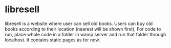# libresell
libresell is a website where user can sell old books. Users can buy old books according to their location (nearest will be shown first),
For code to run, place whole code in a folder in wamp server and run that folder through localhost.
It contains static pages as for now.
